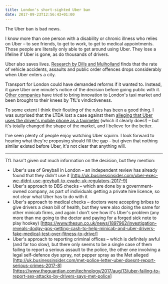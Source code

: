 ```yaml
---
title: London's short-sighted Uber ban
date: 2017-09-23T12:56:43+01:00
---
```


The Uber ban is bad news.

I know more than one person with a disability or chronic illness who relies on Uber – to see friends, to get to work, to get to medical appointments. Those people are literally only able to get around using Uber. They lose a lifeline if Uber is gone, as do thousands of drivers.

Uber also saves lives. [Research by Dills and Mulholland](https://papers.ssrn.com/sol3/papers.cfm?abstract_id=2783797) finds that the rate of vehicle accidents, assaults and public order offences drops considerably when Uber enters a city.

Transport for London could have demanded reforms if it wanted to. Instead, it gave Uber one minute's notice of the decision before going public with it. [Other companies](https://blog.taxify.eu/2017/09/bringing-fairer-ride-hailing-to-london/) have tried to bring innovation to London's taxi market and been brought to their knees by TfL's vindictiveness.

To some extent I think their flouting of the rules has been a good thing. I was surprised that the LTDA lost a case against them [alleging that Uber uses the driver's mobile phone as a taximeter](http://www.telegraph.co.uk/finance/newsbysector/transport/11935513/uber-minicabs-high-court-ruling-victory-london.html) (which it clearly does!) – but it's totally changed the shape of the market, and I believe for the better.

I've seen plenty of people enjoy watching Uber squirm. I look forward to hearing what they're proposing should fill the gap – but given that nothing similar existed before Uber, it's not clear that anything will.

***

TfL hasn't given out much information on the decision, but they mention:

- Uber's use of Greyball in London – an independent review has already found that they didn't use it [http://uk.businessinsider.com/uber-exec-we-didnt-use-greyball-to-evade-uk-regulators-2017-9]
- Uber's approach to DBS checks – which are done by a government-owned company, as part of individuals getting a private hire licence, so not clear what Uber has to do with it
- Uber's approach to medical checks – doctors were accepting bribes to give drivers a clean bill of health, but they were also doing the same for other minicab firms, and again I don't see how it's Uber's problem (any more than me going to the doctor and paying for a forged sick note to play hookey) [https://www.thesun.co.uk/news/1897962/investigation-reveals-dodgy-gps-getting-cash-to-help-minicab-and-uber-drivers-fake-medical-test-over-fitness-to-drive/]
- Uber's approach to reporting criminal offices – which is definitely awful (and far too slow), but there only seems to be a single case of them failing to report a serious assault to the police, the other one involving a legal self-defence dye spray, not pepper spray as the Met alleged [http://uk.businessinsider.com/met-police-letter-uber-doesnt-report-serious-crimes-2017-8] [https://www.theguardian.com/technology/2017/aug/13/uber-failing-to-report-sex-attacks-by-drivers-says-met-police]
